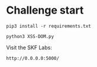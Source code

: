# Challenge start

```
pip3 install -r requirements.txt
```

```
python3 XSS-DOM.py
```

Visit the SKF Labs:
```
http://0.0.0.0:5000/
```
